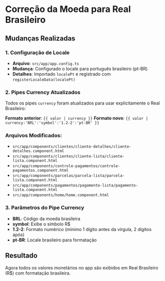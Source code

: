 # Correção da Moeda para Real Brasileiro

## Mudanças Realizadas

### 1. Configuração de Locale
- **Arquivo**: `src/app/app.config.ts`
- **Mudança**: Configurado o locale para português brasileiro (pt-BR)
- **Detalhes**: Importado `localePt` e registrado com `registerLocaleData(localePt)`

### 2. Pipes Currency Atualizados
Todos os pipes `currency` foram atualizados para usar explicitamente o Real Brasileiro:

**Formato anterior**: `{{ valor | currency }}`
**Formato novo**: `{{ valor | currency:'BRL':'symbol':'1.2-2':'pt-BR' }}`

### Arquivos Modificados:
- `src/app/components/clientes/cliente-detalhes/cliente-detalhes.component.html`
- `src/app/components/clientes/cliente-lista/cliente-lista.component.html`
- `src/app/components/controle-pagamentos/controle-pagamentos.component.html`
- `src/app/components/parcelas/parcela-lista/parcela-lista.component.html`
- `src/app/components/pagamentos/pagamento-lista/pagamento-lista.component.html`
- `src/app/components/home/home.component.html`

### 3. Parâmetros do Pipe Currency
- **BRL**: Código da moeda brasileira
- **symbol**: Exibe o símbolo R$
- **1.2-2**: Formato numérico (mínimo 1 dígito antes da vírgula, 2 dígitos após)
- **pt-BR**: Locale brasileiro para formatação

## Resultado
Agora todos os valores monetários no app são exibidos em Real Brasileiro (R$) com formatação brasileira.